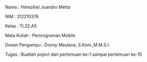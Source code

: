Nama : Yehezkiel Juandro Metta

NIM : 312210376

Kelas : TI.22.A5

Mata Kuliah : Pemrograman Mobile 

Dosen Pengampu : Donny Maulana, S.Kom.,M.M.S.I.

Tugas : Buatlah poject dari pertemuan ke-1 sampai pertemuan ke-15
